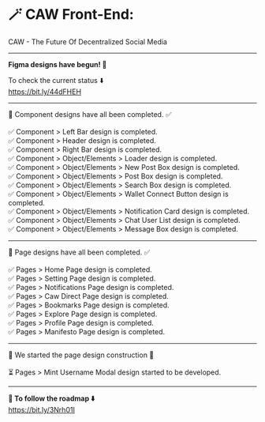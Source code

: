 # 🪄 CAW Front-End:
CAW - The Future Of Decentralized Social Media

---

**Figma designs have begun!  🎉**

To check the current status ⬇️
<br/> https://bit.ly/44dFHEH <br/>

---
🎉 Component designs have all been completed. ✅ <br/>
<br/> ✅ Component > Left Bar design is completed.
<br/> ✅ Component > Header design is completed.
<br> ✅ Component > Right Bar design is completed.
<br> ✅ Component > Object/Elements > Loader design is completed.
<br/> ✅ Component > Object/Elements > New Post Box design is completed.
<br/> ✅ Component > Object/Elements > Post Box design is completed.
<br/> ✅ Component > Object/Elements > Search Box design is completed.
<br/> ✅ Component > Object/Elements > Wallet Connect Button design is completed.
<br/> ✅ Component > Object/Elements > Notification Card design is completed.
<br/> ✅ Component > Object/Elements > Chat User List design is completed.
<br/> ✅ Component > Object/Elements >  Message Box design is completed.

---
🎉 Page designs have all been completed. ✅ <br/>
<br/> ✅ Pages > Home Page design is completed. 
<br/> ✅ Pages > Setting Page design is completed.
<br/> ✅ Pages > Notifications Page design is completed.
<br/> ✅ Pages > Caw Direct Page design is completed.
<br/> ✅ Pages > Bookmarks Page design is completed.
<br/> ✅ Pages > Explore Page design is completed.
<br/> ✅ Pages > Profile Page design is completed.
<br/> ✅ Pages > Manifesto Page design is completed.

---

🎨 We started the page design construction 🚧 <br/>
<br/> ⏳ Pages > Mint Username Modal design started to be developed.


---
**🚀 To follow the roadmap ⬇️**
<br/>  https://bit.ly/3Nrh01I


